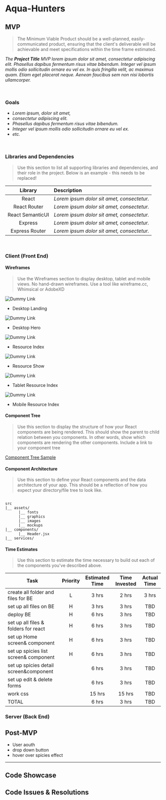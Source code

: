 # Aqua-Hunters

## MVP

> The Minimum Viable Product should be a well-planned, easily-communicated product, ensuring that the client's deliverable will be achievable and meet specifications within the time frame estimated.

_The **Project Title** MVP lorem ipsum dolor sit amet, consectetur adipiscing elit. Phasellus dapibus fermentum risus vitae bibendum. Integer vel ipsum mollis odio sollicitudin ornare eu vel ex. In quis fringilla velit, ac maximus quam. Etiam eget placerat neque. Aenean faucibus sem non nisi lobortis ullamcorper._

<br>

### Goals

- _Lorem ipsum, dolor sit amet,_
- _consectetur adipiscing elit._
- _Phasellus dapibus fermentum risus vitae bibendum._
- _Integer vel ipsum mollis odio sollicitudin ornare eu vel ex._
- _etc._

<br>

### Libraries and Dependencies

> Use this section to list all supporting libraries and dependencies, and their role in the project. Below is an example - this needs to be replaced!

|     Library      | Description                                |
| :--------------: | :----------------------------------------- |
|      React       | _Lorem ipsum dolor sit amet, consectetur._ |
|   React Router   | _Lorem ipsum dolor sit amet, consectetur._ |
| React SemanticUI | _Lorem ipsum dolor sit amet, consectetur._ |
|     Express      | _Lorem ipsum dolor sit amet, consectetur._ |
|  Express Router  | _Lorem ipsum dolor sit amet, consectetur._ |

<br>

### Client (Front End)

#### Wireframes

> Use the Wireframes section to display desktop, tablet and mobile views. No hand-drawn wireframes. Use a tool like wireframe.cc, Whimsical or AdobeXD

![Dummy Link](url)

- Desktop Landing

![Dummy Link](url)

- Desktop Hero

![Dummy Link](url)

- Resource Index

![Dummy Link](url)

- Resource Show

![Dummy Link](url)

- Tablet Resource Index

![Dummy Link](url)

- Mobile Resource Index

#### Component Tree

> Use this section to display the structure of how your React components are being rendered. This should show the parent to child relation between you components. In other words, show which components are rendering the other components. Include a link to your component tree

[Component Tree Sample](https://gist.git.generalassemb.ly/davidtwhitlatch/414107e2560ae0bb65e233570f2fe056#file-component-tree-png)

#### Component Architecture

> Use this section to define your React components and the data architecture of your app. This should be a reflection of how you expect your directory/file tree to look like. 

``` structure

src
|__ assets/
      |__ fonts
      |__ graphics
      |__ images
      |__ mockups
|__ components/
      |__ Header.jsx
|__ services/

```

#### Time Estimates

> Use this section to estimate the time necessary to build out each of the components you've described above.

| Task                | Priority | Estimated Time | Time Invested | Actual Time |
| ------------------- | :------: | :------------: | :-----------: | :---------: |
| create all folder and files for BE|    L     |     3 hrs      |     2 hrs     |    3 hrs    |
|set up all files on BE|    H     |     3 hrs      |    3 hrs    |     TBD     |
|  deploy BE|H|     6 hrs      |     3 hrs     |     TBD     |
| set up all files & folders for react |  H |     6 hrs      |     3 hrs     |     TBD     |
| set up Home screen& component |  H  |     6 hrs      |     3 hrs     |     TBD     |
| set up spicies list screen& component |  H  |     6 hrs      |     3 hrs     |     TBD     |
| set up spicies detail screen&component   |          |     6 hrs      |     3 hrs     |     TBD     |
| set up edit & delete forms |          |     6 hrs      |     3 hrs     |     TBD     |
| work css|          |     15 hrs      |     15 hrs     |     TBD     |
| TOTAL               |          |     6 hrs      |     3 hrs     |     TBD     |


### Server (Back End)


## Post-MVP
- User aouth 
- drop down button
- hover over spicies effect

***

## Code Showcase


## Code Issues & Resolutions
